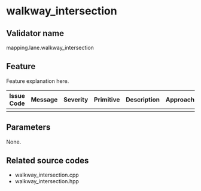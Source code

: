 # walkway_intersection

## Validator name

mapping.lane.walkway_intersection

## Feature

Feature explanation here.

| Issue Code | Message | Severity | Primitive | Description | Approach |
| ---------- | ------- | -------- | --------- | ----------- | -------- |
|            |         |          |           |             |          |

## Parameters

None.

## Related source codes

- walkway_intersection.cpp
- walkway_intersection.hpp
